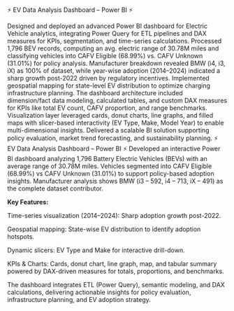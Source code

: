 ⚡ EV Data Analysis Dashboard – Power BI ⚡

Designed and deployed an advanced Power BI dashboard for Electric Vehicle analytics, integrating Power Query for ETL pipelines and DAX measures for KPIs, segmentation, and time-series calculations. Processed 1,796 BEV records, computing an avg. electric range of 30.78M miles and classifying vehicles into CAFV Eligible (68.99%) vs. CAFV Unknown (31.01%) for policy analysis. Manufacturer breakdown revealed BMW (i4, i3, iX) as 100% of dataset, while year-wise adoption (2014–2024) indicated a sharp growth post-2022 driven by regulatory incentives. Implemented geospatial mapping for state-level EV distribution to optimize charging infrastructure planning.
The dashboard architecture included dimension/fact data modeling, calculated tables, and custom DAX measures for KPIs like total EV count, CAFV proportion, and range benchmarks. Visualization layer leveraged cards, donut charts, line graphs, and filled maps with slicer-based interactivity (EV Type, Make, Model Year) to enable multi-dimensional insights. Delivered a scalable BI solution supporting policy evaluation, market trend forecasting, and sustainability planning.
⚡ EV Data Analysis Dashboard – Power BI ⚡
Developed an interactive Power BI dashboard analyzing 1,796 Battery Electric Vehicles (BEVs) with an average range of 30.78M miles. Vehicles segmented into CAFV Eligible (68.99%) vs CAFV Unknown (31.01%) to support policy-based adoption insights. Manufacturer analysis shows BMW (i3 – 592, i4 – 713, iX – 491) as the complete dataset contributor.

**Key Features:**

Time-series visualization (2014–2024): Sharp adoption growth post-2022.

Geospatial mapping: State-wise EV distribution to identify adoption hotspots.

Dynamic slicers: EV Type and Make for interactive drill-down.

KPIs & Charts: Cards, donut chart, line graph, map, and tabular summary powered by DAX-driven measures for totals, proportions, and benchmarks.

The dashboard integrates ETL (Power Query), semantic modeling, and DAX calculations, delivering actionable insights for policy evaluation, infrastructure planning, and EV adoption strategy.
